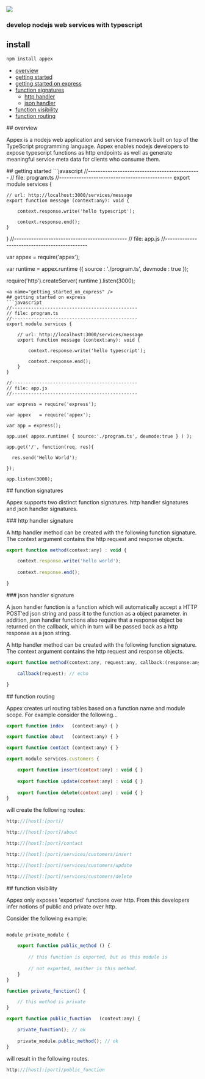 ![](https://raw.github.com/sinclairzx81/appex/master/assets/logo.jpg)

### develop nodejs web services with typescript

## install

```javascript
npm install appex
```

* [overview](#overview)
* [getting started](#getting_started)
* [getting started on express](#getting_started_on_express)
* [function signatures](#function_signatures)
	* [http handler](#function_signatures_http_handler)
	* [json handler](#function_signatures_json_handler)
* [function visibility](#function_visibility)
* [function routing](#function_routing)


<a name="overview" />
## overview

Appex is a nodejs web application and service framework built on top of the TypeScript programming language. Appex 
enables nodejs developers to expose typescript functions as http endpoints as well as generate meaningful service
meta data for clients who consume them. 


<a name="getting_started" />
## getting started
```javascript
//----------------------------------------------
// file: program.ts
//----------------------------------------------
export module services {
	
	// url: http://localhost:3000/services/message
	export function message (context:any): void { 
		
		context.response.write('hello typescript');

		context.response.end(); 
	}
}
//----------------------------------------------
// file: app.js
//----------------------------------------------

var appex   = require('appex');

var runtime = appex.runtime ({ source : './program.ts', devmode : true });

require('http').createServer( runtime ).listen(3000);
```
<a name="getting_started_on_express" />
## getting started on express
```javascript
//----------------------------------------------
// file: program.ts
//----------------------------------------------
export module services {
	
	// url: http://localhost:3000/services/message
	export function message (context:any): void { 
		
		context.response.write('hello typescript');

		context.response.end(); 
	}
}

//----------------------------------------------
// file: app.js
//----------------------------------------------

var express = require('express');

var appex   = require('appex');

var app = express();

app.use( appex.runtime( { source:'./program.ts', devmode:true } ) );

app.get('/', function(req, res){

  res.send('Hello World');
  
});

app.listen(3000);
```

<a name="function_signatures" />
## function signatures

Appex supports two distinct function signatures. http handler signatures and json handler signatures.

<a name="function_signatures_http_handler" />
### http handler signature

A http handler method can be created with the following function signature. The context
argument contains the http request and response objects.

```javascript
export function method(context:any) : void {

	context.response.write('hello world');
	
	context.response.end();

}
```
<a name="function_signatures_json_handler" />
### json handler signature

A json handler function is a function which will automatically accept a HTTP POST'ed json string and 
pass it to the function as a object parameter. in addition, json handler functions also require that 
a response object be returned on the callback, which in turn will be passed back as a http response
as a json string.

A http handler method can be created with the following function signature. The context
argument contains the http request and response objects.

```javascript
export function method(context:any, request:any, callback:(response:any) => void) {

	callback(request); // echo

}
```
<a name="function_routing" />
## function routing

Appex creates url routing tables based on a function name and module scope. For example consider the following...

```javascript
export function index   (context:any) { }

export function about   (context:any) { }

export function contact (context:any) { }

export module services.customers {

	export function insert(context:any) : void { }
	
	export function update(context:any) : void { }
	
	export function delete(context:any) : void { }
}
```

will create the following routes:

```javascript
http://[host]:[port]/

http://[host]:[port]/about

http://[host]:[port]/contact

http://[host]:[port]/services/customers/insert

http://[host]:[port]/services/customers/update

http://[host]:[port]/services/customers/delete
```
<a name="function_visibility" />
## function visibility

Appex only exposes 'exported' functions over http. From this developers infer notions of public and private over http. 

Consider the following example:

```javascript

module private_module {

	export function public_method () {
	
		// this function is exported, but as this module is 
		
		// not exported, neither is this method.
	}
}

function private_function() {

	// this method is private
}

export function public_function   (context:any) { 

	private_function(); // ok
	
	private_module.public_method(); // ok
}
```

will result in the following routes.

```javascript
http://[host]:[port]/public_function
```


